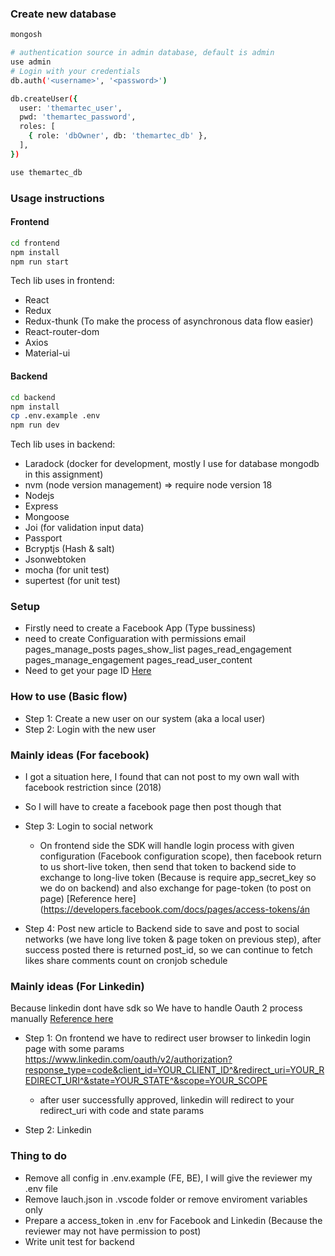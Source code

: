 ### Create new database

```bash
mongosh

# authentication source in admin database, default is admin
use admin
# Login with your credentials
db.auth('<username>', '<password>')

db.createUser({
  user: 'themartec_user',
  pwd: 'themartec_password',
  roles: [
    { role: 'dbOwner', db: 'themartec_db' },
  ],
})

use themartec_db
```

### Usage instructions

#### Frontend

```bash
cd frontend 
npm install
npm run start
```

Tech lib uses in frontend:

- React
- Redux
- Redux-thunk (To make the process of asynchronous data flow easier)
- React-router-dom
- Axios
- Material-ui

#### Backend

```bash
cd backend
npm install
cp .env.example .env
npm run dev
```

Tech lib uses in backend:

- Laradock (docker for development, mostly I use for database mongodb in this assignment)
- nvm (node version management) => require node version 18
- Nodejs
- Express
- Mongoose
- Joi (for validation input data)
- Passport
- Bcryptjs (Hash & salt)
- Jsonwebtoken
- mocha (for unit test)
- supertest (for unit test)

### Setup

- Firstly need to create a Facebook App (Type bussiness)
- need to create Configuaration with permissions
  email
  pages_manage_posts
  pages_show_list
  pages_read_engagement
  pages_manage_engagement
  pages_read_user_content
- Need to get your page ID [Here](https://www.facebook.com/help/android-app/1503421039731588)


### How to use (Basic flow)
- Step 1: Create a new user on our system (aka a local user)
- Step 2: Login with the new user

### Mainly ideas (For facebook)
- I got a situation here, I found that can not post to my own wall with facebook restriction since (2018)
- So I will have to create a facebook page then post though that

- Step 3: Login to social network
  - On frontend side the SDK will handle login process with given configuration (Facebook configuration scope), then facebook return to us short-live token, then send that token to backend side to exchange to long-live token (Because is require app_secret_key so we do on backend) and also exchange for page-token (to post on page) [Reference here](https://developers.facebook.com/docs/pages/access-tokens/án 
  
- Step 4: Post new article to Backend side to save and post to social networks (we have long live token & page token on previous step), after success posted there is returned post_id, so we can continue to fetch likes share comments count on cronjob schedule

### Mainly ideas (For Linkedin)
Because linkedin dont have sdk so We have to handle Oauth 2 process manually [Reference here](https://learn.microsoft.com/en-us/linkedin/shared/authentication/authorization-code-flow?context=linkedin%2Fconsumer%2Fcontext&tabs=HTTPS1)

- Step 1: On frontend we have to redirect user browser to linkedin login page with some params
https://www.linkedin.com/oauth/v2/authorization?response_type=code&client_id=YOUR_CLIENT_ID^&redirect_uri=YOUR_REDIRECT_URI^&state=YOUR_STATE^&scope=YOUR_SCOPE
  - after user successfully approved, linkedin will redirect to your redirect_uri with code and state params

- Step 2: Linkedin 


### Thing to do
- Remove all config in .env.example (FE, BE), I will give the reviewer my .env file
- Remove lauch.json in .vscode folder or remove enviroment variables only
- Prepare a  access_token in .env for Facebook and Linkedin (Because the reviewer may not have permission to post)
- Write unit test for backend






